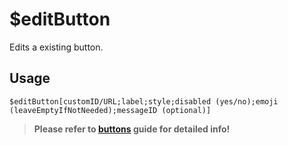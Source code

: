 # $editButton
Edits a existing button.

## Usage
```
$editButton[customID/URL;label;style;disabled (yes/no);emoji (leaveEmptyIfNotNeeded);messageID (optional)]
```

> **Please refer to [buttons](./guides/buttons.md) guide for detailed info!**
